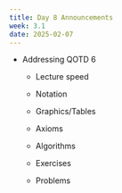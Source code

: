 ```yaml
---
title: Day 8 Announcements
week: 3.1
date: 2025-02-07
---
```


- Addressing QOTD 6

  - Lecture speed
  
  - Notation
  
  - Graphics/Tables
  
  - Axioms
  
  - Algorithms
  
  - Exercises
  
  - Problems
